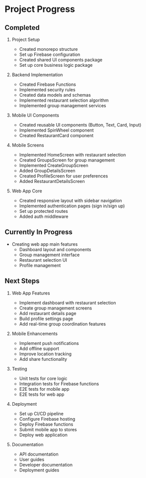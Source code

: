 # Project Progress

## Completed
1. Project Setup
   - Created monorepo structure
   - Set up Firebase configuration
   - Created shared UI components package
   - Set up core business logic package

2. Backend Implementation
   - Created Firebase Functions
   - Implemented security rules
   - Created data models and schemas
   - Implemented restaurant selection algorithm
   - Implemented group management services

3. Mobile UI Components
   - Created reusable UI components (Button, Text, Card, Input)
   - Implemented SpinWheel component
   - Created RestaurantCard component

4. Mobile Screens
   - Implemented HomeScreen with restaurant selection
   - Created GroupsScreen for group management
   - Implemented CreateGroupScreen
   - Added GroupDetailsScreen
   - Created ProfileScreen for user preferences
   - Added RestaurantDetailsScreen

5. Web App Core
   - Created responsive layout with sidebar navigation
   - Implemented authentication pages (sign in/sign up)
   - Set up protected routes
   - Added auth middleware

## Currently In Progress
- Creating web app main features
  - Dashboard layout and components
  - Group management interface
  - Restaurant selection UI
  - Profile management

## Next Steps
1. Web App Features
   - Implement dashboard with restaurant selection
   - Create group management screens
   - Add restaurant details page
   - Build profile settings page
   - Add real-time group coordination features

2. Mobile Enhancements
   - Implement push notifications
   - Add offline support
   - Improve location tracking
   - Add share functionality

3. Testing
   - Unit tests for core logic
   - Integration tests for Firebase functions
   - E2E tests for mobile app
   - E2E tests for web app

4. Deployment
   - Set up CI/CD pipeline
   - Configure Firebase hosting
   - Deploy Firebase functions
   - Submit mobile app to stores
   - Deploy web application

5. Documentation
   - API documentation
   - User guides
   - Developer documentation
   - Deployment guides
